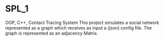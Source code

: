 # SPL_1
OOP, C++, Contact Tracing System
This project simulates a social network represented as a graph which receives as input a (json) config file.
The graph is represented as an adjacency Matrix.
